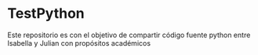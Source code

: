 # TestPython
Este repositorio es con el objetivo de compartir código fuente python entre Isabella y Julian con propósitos académicos
